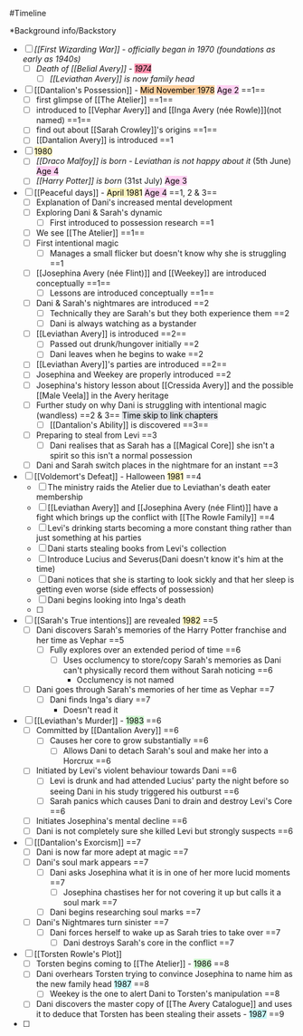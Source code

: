 #Timeline 

*Background info/Backstory


- [ ] *[[First Wizarding War]] - officially began in 1970 (foundations as early as 1940s)*
	- [ ] *Death of [[Belial Avery]] - <mark style="background: #FF5582A6;">1974</mark>*
		- [ ] *[[Leviathan Avery]] is now family head*
- [ ] [[Dantalion's Possession]] - <mark style="background: #FFB86CA6;"> Mid November 1978</mark> <mark style="background: #FFB8EBA6;">Age 2</mark> ==1==
	- [ ] first glimpse of [[The Atelier]] ==1==
	- [ ] introduced to [[Vephar Avery]] and [[Inga Avery (née Rowle)]](not named) ==1==
	- [ ] find out about [[Sarah Crowley]]'s origins ==1==
	- [ ] [[Dantalion Avery]] is introduced ==1
- [ ]  <mark style="background: #FFF3A3A6;">1980</mark> 
	- [ ] *[[Draco Malfoy]] is born - Leviathan is not happy about it* (5th June) <mark style="background: #FFB8EBA6;">Age 4</mark>
	- [ ] *[[Harry Potter]] is born* (31st July) <mark style="background: #FFB8EBA6;">Age 3 </mark>
- [ ] [[Peaceful days]] - <mark style="background: #FFF3A3A6;">April 1981</mark> <mark style="background: #FFB8EBA6;">Age 4</mark> ==1, 2 & 3==
	- [ ] Explanation of Dani's increased mental development
	- [ ] Exploring Dani & Sarah's dynamic
		- [ ] First introduced to possession research ==1
	- [ ] We see [[The Atelier]] ==1==
	- [ ] First intentional magic
		- [ ] Manages a small flicker but doesn't know why she is struggling ==1
	- [ ] [[Josephina Avery (née Flint)]] and [[Weekey]] are introduced conceptually ==1==
		- [ ] Lessons are introduced conceptually ==1==
	- [ ] Dani & Sarah's nightmares are introduced ==2
		- [ ] Technically they are Sarah's but they both experience them ==2
		- [ ] Dani is always watching as a bystander
	- [ ] [[Leviathan Avery]] is introduced ==2==
		- [ ] Passed out drunk/hungover initially ==2
		- [ ] Dani leaves when he begins to wake ==2
	- [ ] [[Leviathan Avery]]'s parties are introduced ==2==
	- [ ] Josephina and Weekey are properly introduced ==2
	- [ ] Josephina's history lesson about [[Cressida Avery]] and the possible [[Male Veela]] in the Avery heritage
	- [ ] Further study on why Dani is struggling with intentional magic (wandless) ==2 & 3== <mark style="background: #CACFD9A6;">Time skip to link chapters</mark>
		- [ ] [[Dantalion's Ability]] is discovered  ==3==
	- [ ] Preparing to steal from Levi ==3
		- [ ] Dani realises that as Sarah has a [[Magical Core]] she isn't a spirit so this isn't a normal possession
	- [ ] Dani and Sarah switch places in the nightmare for an instant ==3
- [ ] [[Voldemort's Defeat]] - Halloween <mark style="background: #FFF3A3A6;">1981</mark> ==4
	- [ ] The ministry raids the Atelier due to Leviathan's death eater membership
	- [ ] [[Leviathan Avery]] and [[Josephina Avery (née Flint)]] have a fight which brings up the conflict with [[The Rowle Family]] ==4
	- [ ] Levi's drinking starts becoming a more constant thing rather than just something at his parties
	- [ ] Dani starts stealing books from Levi's collection
	- [ ] Introduce Lucius and Severus(Dani doesn't know it's him at the time)
	- [ ] Dani notices that she is starting to look sickly and that her sleep is getting even worse (side effects of possession)
	- [ ] Dani begins looking into Inga's death
	- [ ] 
- [ ] [[Sarah's True intentions]] are revealed <mark style="background: #FFF3A3A6;">1982</mark> ==5
	- [ ] Dani discovers Sarah's memories of the Harry Potter franchise and her time as Vephar ==5
		- [ ] Fully explores over an extended period of time ==6
			- [ ] Uses occlumency to store/copy Sarah's memories as Dani can't physically record them without Sarah noticing ==6
				- Occlumency is not named
	- [ ] Dani goes through Sarah's memories of her time as Vephar ==7
		- [ ] Dani finds Inga's diary ==7
			- Doesn't read it
- [ ] [[Leviathan's Murder]] - <mark style="background: #BBFABBA6;">1983</mark> ==6
	- [ ] Committed by [[Dantalion Avery]] ==6
		- [ ] Causes her core to grow substantially ==6
			- [ ] Allows Dani to detach Sarah's soul and make her into a Horcrux ==6
	- [ ] Initiated by Levi's violent behaviour towards Dani ==6
		- [ ] Levi is drunk and had attended Lucius' party the night before so seeing Dani in his study triggered his outburst ==6
		- [ ] Sarah panics which causes Dani to drain and destroy Levi's Core ==6
	- [ ] Initiates Josephina's mental decline ==6
	- [ ] Dani is not completely sure she killed Levi but strongly suspects ==6
- [ ] [[Dantalion's Exorcism]] ==7
	- [ ] Dani is now far more adept at magic ==7
	- [ ] Dani's soul mark appears ==7
		- [ ] Dani asks Josephina what it is in one of her more lucid moments ==7
			- [ ] Josephina chastises her for not covering it up but calls it a soul mark ==7
		- [ ] Dani begins researching soul marks ==7
	- [ ] Dani's Nightmares turn sinister ==7
		- [ ] Dani forces herself to wake up as Sarah tries to take over ==7
			- [ ] Dani destroys Sarah's core in the conflict ==7
- [ ] [[Torsten Rowle's Plot]]
	- [ ] Torsten begins coming to [[The Atelier]] - <mark style="background: #BBFABBA6;">1986</mark> ==8
	- [ ] Dani overhears Torsten trying to convince Josephina to name him as the new family head <mark style="background: #ABF7F7A6;">1987</mark> ==8
		- [ ] Weekey is the one to alert Dani to Torsten's manipulation ==8
	- [ ] Dani discovers the master copy of [[The Avery Catalogue]] and uses it to deduce that Torsten has been stealing their assets - <mark style="background: #ABF7F7A6;">1987</mark> ==9
- [ ] 

